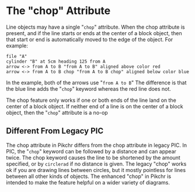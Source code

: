 # The "chop" Attribute

Line objects may have a single "`chop`" attribute.  When the chop
attribute is present, and if the line starts or ends at the center
of a block object, then that start or end is automatically moved to
the edge of the object.  For example:

~~~~ pikchr toggle
file "A"
cylinder "B" at 5cm heading 125 from A
arrow <-> from A to B "from A to B" aligned above color red
arrow <-> from A to B chop "from A to B chop" aligned below color blue
~~~~

In the example, both of the arrows use "`from A to B`"  The difference
is that the blue line adds the "`chop`" keyword whereas the red line
does not.

The chop feature only works if one or both ends of the line land on
the center of a block object.  If neither end of a line is on the
center of a block object, then the "`chop`" attribute is a no-op

## Different From Legacy PIC

The chop attribute in Pikchr differs from the chop attribute in legacy PIC.
In PIC, the "`chop`" keyword can be followed by a distance and can appear
twice.  The chop keyword causes the line to be shortened by the amount
specified, or by `circlerad` if no distance is given.  The legacy "chop"
works ok if you are drawing lines between circles, but it mostly pointless
for lines between all other kinds of objects.  The enhanced "chop" in
Pikchr is intended to make the feature helpful on a wider variety of
diagrams.
